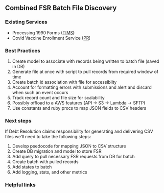 ## Combined FSR Batch File Discovery

### Existing Services
- Processing 1990 Forms ([TIMS](https://depo-platform-documentation.scrollhelp.site/developer-docs/TIMS.1885798540.html))
- Covid Vaccine Enrollment Service ([PR](https://github.com/department-of-veterans-affairs/vets-api/pull/6417))

### Best Practices
1. Create model to associate with records being written to batch file (saved in DB)
2. Generate file at once with script to pull records from required window of time
3. Create batch id association with file for accessiblity
4. Account for formatting errors with submissions and alert and discard when such an event occurs
5. Track record count and file size for scalability
6. Possibly offload to a AWS features (API -> S3 -> Lambda -> SFTP)
7. Use constants and ruby procs to map JSON fields to CSV headers


### Next steps
If Debt Resolution claims responsibility for generating and delivering CSV files we'll need to take the following steps:

1. Develop psedocode for mapping JSON to CSV structure
2. Create DB migration and model to store FSR 
3. Add query to pull necessary FSR requests from DB for batch
4. Create batch with pulled records 
6. Add states to batch
7. Add logging, stats, and other metrics 

### Helpful links
